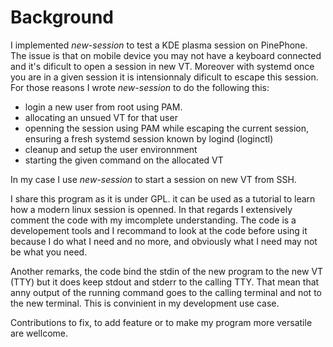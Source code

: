 # Background

I implemented _new-session_ to test a KDE plasma session on PinePhone. The issue is that on mobile device you may not have a keyboard connected and it's dificult to open a session in new VT. Moreover with systemd once you are in a given session it is intensionnaly dificult to escape this session. For those reasons I wrote _new-session_ to do the following this:
* login a new user from root using PAM.
* allocating an unsued VT for that user
* openning the session using PAM while escaping the current session, ensuring a fresh systemd session known by logind (loginctl)
* cleanup and setup the user environnment
* starting the given command on the allocated VT

In my case I use _new-session_ to start a session on new VT from SSH.

I share this program as it is under GPL. it can be used as a tutorial to learn how a modern linux session is openned. In that regards I extensively comment the code with my imcomplete understanding. The code is a developement tools and I recommand to look at the code before using it because I do what I need and no more, and obviously what I need may not be what you need.

Another remarks, the code bind the stdin of the new program to the new VT (TTY) but it does keep stdout and stderr to the calling TTY. That mean that anny output of the running command goes to the calling terminal and not to the new terminal. This is convinient in my development use case.

Contributions to fix, to add feature or to make my program more versatile are wellcome.

